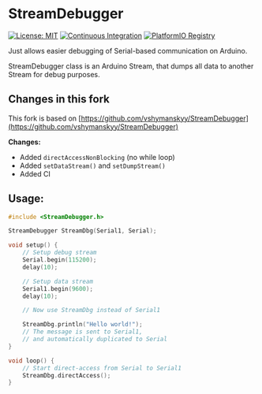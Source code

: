 # StreamDebugger

[![License: MIT](https://img.shields.io/badge/License-MIT-yellow.svg)](https://opensource.org/licenses/MIT)
[![Continuous Integration](https://github.com/mathieucarbou/StreamDebugger/actions/workflows/ci.yml/badge.svg)](https://github.com/mathieucarbou/StreamDebugger/actions/workflows/ci.yml)
[![PlatformIO Registry](https://badges.registry.platformio.org/packages/mathieucarbou/library/StreamDebugger.svg)](https://registry.platformio.org/libraries/mathieucarbou/StreamDebugger)

Just allows easier debugging of Serial-based communication on Arduino.

StreamDebugger class is an Arduino Stream, that dumps all data to another Stream for debug purposes.

## Changes in this fork

This fork is based on [https://github.com/vshymanskyy/StreamDebugger](https://github.com/vshymanskyy/StreamDebugger)

**Changes:**

- Added `directAccessNonBlocking` (no while loop)
- Added `setDataStream()` and `setDumpStream()`
- Added CI

## Usage:

```cpp
#include <StreamDebugger.h>

StreamDebugger StreamDbg(Serial1, Serial);

void setup() {
    // Setup debug stream
    Serial.begin(115200);
    delay(10);

    // Setup data stream
    Serial1.begin(9600);
    delay(10);

    // Now use StreamDbg instead of Serial1

    StreamDbg.println("Hello world!");
    // The message is sent to Serial1,
    // and automatically duplicated to Serial
}

void loop() {
    // Start direct-access from Serial to Serial1
    StreamDbg.directAccess();
}
```
